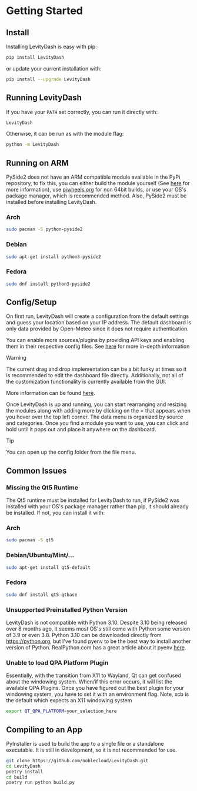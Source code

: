 # Getting Started

## Install  <!-- {docsify-ignore} -->

Installing LevityDash is easy with pip:

```bash
pip install LevityDash
```

or update your current installation with:

```bash
pip install --upgrade LevityDash
```

## Running LevityDash  <!-- {docsify-ignore} -->

If you have your `PATH` set correctly, you can run it directly with:

```bash
LevityDash
```

Otherwise, it can be run as with the module flag:

```bash
python -m LevityDash
```

## Running on ARM  <!-- {docsify-ignore} -->

PySide2 does not have an ARM compatible module available in the PyPi repository, to fix this, you can either build the module yourself (See [here](https://github.com/piwheels/packages/issues/4#issuecomment-772058821) for more information),
use [piwheels.org](https://piwheels.org/) for non 64bit builds, or use your OS's package manager, which is recommended method. Also,
PySide2 must be installed before installing LevityDash.

<!-- tabs:start -->

### **Arch**

```bash
sudo pacman -S python-pyside2
```

### **Debian**

```bash
sudo apt-get install python3-pyside2
```

### **Fedora**

```bash
sudo dnf install python3-pyside2
```

<!-- tabs:end -->

## Config/Setup  <!-- {docsify-ignore} -->

On first run, LevityDash will create a configuration from the default settings and guess your location based on your IP address.
The default dashboard is only data provided by Open-Meteo since it does not require authentication.

You can enable more sources/plugins by providing API keys and enabling them in their respective config files. See [here](/plugin_config.md) for more in-depth information

> [!WARNING]
> The current drag and drop implementation can be a bit funky at times so it is recommended to edit the dashboard file directly. Additionally, not all of the customization functionality is currently available from the GUI.
>
>More information can be found [here](/dashboard.md).

Once LevityDash is up and running, you can start rearranging and resizing the modules along with adding more by clicking on the **+** that appears when you hover over
the top left corner.
The data menu is organized by source and categories.
Once you find a module you want to use, you can click and hold until it pops out and place it anywhere on the dashboard.

> [!TIP]
> You can open up the config folder from the file menu.

## Common Issues <!-- {docsify-ignore} -->

### Missing the Qt5 Runtime

The Qt5 runtime must be installed for LevityDash to run, if PySide2 was installed with your OS's package manager rather than pip, it should already be installed.
If not, you can install it with:
<!-- tabs:start -->

### **Arch**

```bash
sudo pacman -S qt5
```

### **Debian/Ubuntu/Mint/...**

```bash
sudo apt-get install qt5-default
```

### **Fedora**

```bash
sudo dnf install qt5-qtbase
```

<!-- tabs:end -->

### Unsupported Preinstalled Python Version

LevityDash is not compatible with Python 3.10. Despite 3.10 being released over 8 months ago, it seems most OS's still
come with Python some version of 3.9 or even 3.8. Python 3.10 can be downloaded directly from https://python.org, but
I've found pyenv to be the best way to install another version of Python. RealPython.com has a great article about it
pyenv [here](https://realpython.com/intro-to-pyenv/).

### Unable to load QPA Platform Plugin

Essentially, with the transition from X11 to Wayland, Qt can get confused about the windowing system. When/if this
error occurs, it will list the available QPA Plugins. Once you have figured out the best plugin for your windowing system,
you have to set it with an environment flag. Note, xcb is the default which expects an X11 windowing system

```bash
export QT_QPA_PLATFORM=your_selection_here
```

## Compiling to an App  <!-- {docsify-ignore} -->

PyInstaller is used to build the app to a single file or a standalone executable. It is still in development, so it is not recommended for use.

```bash
git clone https://github.com/noblecloud/LevityDash.git
cd LevityDash
poetry install
cd build
poetry run python build.py
```